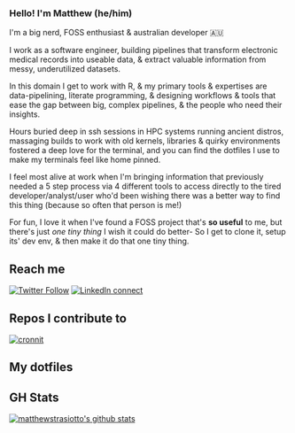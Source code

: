 ### Hello! I'm Matthew (he/him)

I'm a big nerd, FOSS enthusiast & australian developer :australia:

I work as a software engineer, building pipelines that transform electronic medical records into useable data, & extract valuable information from messy, underutilized datasets. 

In this domain I get to work with R, & my primary tools & expertises are data-pipelining, literate programming, & designing workflows & tools that ease the gap between big, complex pipelines, & the people who need their insights.

Hours buried deep in ssh sessions in HPC systems running ancient distros, massaging builds to work with old kernels, libraries & quirky environments fostered a deep love for the terminal, and you can find the dotfiles I use to make my terminals feel like home pinned.

I feel most alive at work when I'm bringing information that previously needed a 5 step process via 4 different tools to access directly to the tired developer/analyst/user who'd been wishing there was a better way to find this thing (because so often that person is me!)

For fun, I love it when I've found a FOSS project that's **so useful** to me, but there's just *one tiny thing* I wish it could do better- So I get to clone it, setup its' dev env, & then make it do that one tiny thing.

## Reach me

[![Twitter Follow](https://img.shields.io/twitter/follow/Mstrasiotto?color=%231DA1F2&label=Follow%20me&logo=Twitter&style=for-the-badge)](https://twitter.com/Mstrasiotto)
[![LinkedIn connect](https://img.shields.io/static/v1?color=%231DA1F2&label=Connect&message=%20&style=for-the-badge&logo=LinkedIn)](https://www.linkedin.com/in/matthewstrasiotto)

## Repos I contribute to

[![cronnit](https://github-readme-stats.vercel.app/api/pin/?username=krisives&repo=cronnit.us)](https://github.com/krisives/cronnit.us)


## My dotfiles


## GH Stats

[![matthewstrasiotto's github stats](https://github-readme-stats.vercel.app/api?username=matthewstrasiotto&show_icons=true&theme=dark)](https://github.com/anuraghazra/github-readme-stats)
<!--
**matthewstrasiotto/matthewstrasiotto** is a ✨ _special_ ✨ repository because its `README.md` (this file) appears on your GitHub profile.

Here are some ideas to get you started:

- 🔭 I’m currently working on ...
- 🌱 I’m currently learning ...
- 👯 I’m looking to collaborate on ...
- 🤔 I’m looking for help with ...
- 💬 Ask me about ...
- 📫 How to reach me: ...
- 😄 Pronouns: ...
- ⚡ Fun fact: ...
-->
